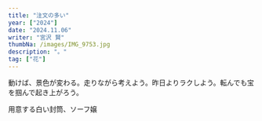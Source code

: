 ```yaml
---
title: "注文の多い"
year: ["2024"]
date: "2024.11.06"
writer: "宮沢 賢"
thumbNa: /images/IMG_9753.jpg
description: "。"
tag: ["花"]
---
```


動けば、景色が変わる。走りながら考えよう。昨日よりラクしよう。転んでも宝を掴んで起き上がろう。

用意する白い封筒、ソーフ嬢



<!--

「コメントなんでしてくれないんですか」

「だったら実装してくださいよ」

![Alt text](/images/IMG_9785.jpg)
カッコいい

さやかかわいい

![Alt text](/images/IMG_9811.jpg)

![Alt text](/images/IMG_9790.jpg)

![Alt text](/images/IMG_9757.jpg)

![Alt text](/images/023-2.jpg)

ヘッダーからコメントしてください。本日もお疲れ様です。-->